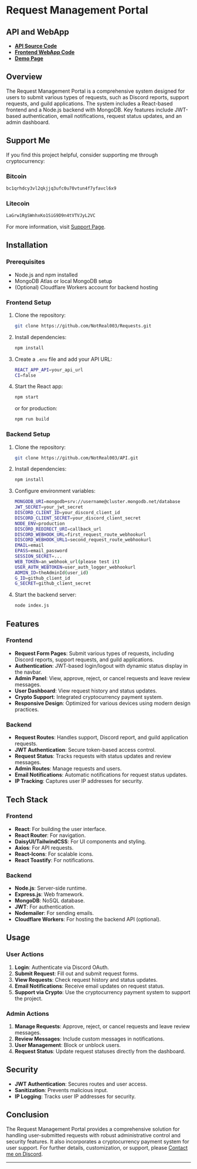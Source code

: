 # Request Management Portal

## API and WebApp
- **[API Source Code](https://github.com/NotReal003/api)**
- **[Frontend WebApp Code](https://github.com/NotReal003/requests)**
- **[Demo Page](https://request.notreal003.xyz)**

## Overview
The Request Management Portal is a comprehensive system designed for users to submit various types of requests, such as Discord reports, support requests, and guild applications. The system includes a React-based frontend and a Node.js backend with MongoDB. Key features include JWT-based authentication, email notifications, request status updates, and an admin dashboard.

## Support Me
If you find this project helpful, consider supporting me through cryptocurrency:

### Bitcoin
```bash
bc1qrhdcy3vl2qkjjq3ufc0u70vtun4f7yfavcl6x9
```

### Litecoin
```bash
LaGrw1RgSWnhxKo1SiG9D9n4tVTVJyL2VC
```

For more information, visit [Support Page](https://pay.notreal003.xyz).

## Installation

### Prerequisites
- Node.js and npm installed
- MongoDB Atlas or local MongoDB setup
- (Optional) Cloudflare Workers account for backend hosting

### Frontend Setup
1. Clone the repository:
   ```bash
   git clone https://github.com/NotReal003/Requests.git
   ```
2. Install dependencies:
   ```bash
   npm install
   ```
3. Create a `.env` file and add your API URL:
   ```bash
   REACT_APP_API=your_api_url
   CI=false
   ```
4. Start the React app:
   ```bash
   npm start
   ```
   or for production:
   ```bash
   npm run build
   ```

### Backend Setup
1. Clone the repository:
   ```bash
   git clone https://github.com/NotReal003/API.git
   ```
2. Install dependencies:
   ```bash
   npm install
   ```
3. Configure environment variables:
   ```bash
   MONGODB_URI=mongodb+srv://username@cluster.mongodb.net/database
   JWT_SECRET=your_jwt_secret
   DISCORD_CLIENT_ID=your_discord_client_id
   DISCORD_CLIENT_SECRET=your_discord_client_secret
   NODE_ENV=production
   DISCORD_REDIRECT_URI=callback_url
   DISCORD_WEBHOOK_URL=first_request_route_webhookurl
   DISCORD_WEBHOOK_URL1=second_request_route_webhookurl
   EMAIL=email
   EPASS=email_password
   SESSION_SECRET=...
   WEB_TOKEN=an_webhook_url(please test it)
   USER_AUTH_WEBTOKEN=user_auth_logger_webhookurl
   ADMIN_ID=theAdminId(user_id)
   G_ID=github_client_id
   G_SECRET=github_client_secret
   ```
4. Start the backend server:
   ```bash
   node index.js
   ```

## Features

### Frontend
- **Request Form Pages**: Submit various types of requests, including Discord reports, support requests, and guild applications.
- **Authentication**: JWT-based login/logout with dynamic status display in the navbar.
- **Admin Panel**: View, approve, reject, or cancel requests and leave review messages.
- **User Dashboard**: View request history and status updates.
- **Crypto Support**: Integrated cryptocurrency payment system.
- **Responsive Design**: Optimized for various devices using modern design practices.

### Backend
- **Request Routes**: Handles support, Discord report, and guild application requests.
- **JWT Authentication**: Secure token-based access control.
- **Request Status**: Tracks requests with status updates and review messages.
- **Admin Routes**: Manage requests and users.
- **Email Notifications**: Automatic notifications for request status updates.
- **IP Tracking**: Captures user IP addresses for security.

## Tech Stack

### Frontend
- **React**: For building the user interface.
- **React Router**: For navigation.
- **DaisyUI/TailwindCSS**: For UI components and styling.
- **Axios**: For API requests.
- **React-Icons**: For scalable icons.
- **React Toastify**: For notifications.

### Backend
- **Node.js**: Server-side runtime.
- **Express.js**: Web framework.
- **MongoDB**: NoSQL database.
- **JWT**: For authentication.
- **Nodemailer**: For sending emails.
- **Cloudflare Workers**: For hosting the backend API (optional).

## Usage

### User Actions
1. **Login**: Authenticate via Discord OAuth.
2. **Submit Request**: Fill out and submit request forms.
3. **View Requests**: Check request history and status updates.
4. **Email Notifications**: Receive email updates on request status.
5. **Support via Crypto**: Use the cryptocurrency payment system to support the project.

### Admin Actions
1. **Manage Requests**: Approve, reject, or cancel requests and leave review messages.
2. **Review Messages**: Include custom messages in notifications.
3. **User Management**: Block or unblock users.
4. **Request Status**: Update request statuses directly from the dashboard.

## Security
- **JWT Authentication**: Secures routes and user access.
- **Sanitization**: Prevents malicious input.
- **IP Logging**: Tracks user IP addresses for security.

## Conclusion
The Request Management Portal provides a comprehensive solution for handling user-submitted requests with robust administrative control and security features. It also incorporates a cryptocurrency payment system for user support. For further details, customization, or support, please [Contact me on Discord](https://discord.gg/sqVBrMVQmp).

---
